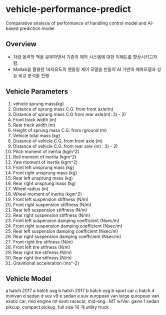 # vehicle-performance-predict
Comparative analysis of performance of handling control model and AI-based prediction model

## Overview
- 차량 동력학 책을 공부하면서 기존의 제어 시스템에 대한 이해도를 향상시키고자 함.
- Matlab을 활용한 14자유도의 핸들링 제어 모델을 만들어 AI 기반의 예측모델과 성능 비교 분석을 진행

## Vehicle Parameters

1) vehicle sprung mass(kg) 
2) Distance of sprung mass C.G. from front axle(m) 
3) Distance of sprung mass C.G from rear axle(m): 3) - 2)
4) Front track width (m)
5) Rear track width (m)
6) Height of sprung mass C.G. from rground (m)
7) Vehicle total mass (kg) 
8) Distance of vehicle C.G. from front axle (m) 
9) Distance of vehicle C.G. from rear axle (m)  : 3) - 2)
10) Pitch moment of inertia (kgm^2) 
11) Roll moment of inertia (kgm^2) 
12) Yaw moment of inertia (kgm^2) 
13) Front left unsprung mass (kg) 
14) Front right unsprung mass (kg) 
15) Rear left unsprung mass (kg) 
16) Rear right unsprung mass (kg) 
17) Wheel radius (m) 
18) Wheel moment of inertia (kgm^2) 
19) Front left suspension stiffness (N/m) 
20) Front right suspension stiffness (N/m) 
21) Rear left suspension stiffness (N/m) 
22) Rear right suspension stiffness (N/m) 
23) Front left suspension damping coefficient (Nsec/m) 
24) Front right suspension damping coefficient (Nsec/m) 
25) Rear left suspension damping coefficient (Nsec/m) 
26) Rear right suspension damping coefficient (Nsec/m) 
27) Front right tire stifness (N/m) 
28) Front left tire stifness (N/m) 
29) Rear right tire stifness (N/m) 
30) Rear right tire stifness (N/m) 
31) Gravitional acceleration (ms^-2)

## Vehicle Model
a hatch 2017
a hatch osg
b hatch 2017
b hatch osg
b sport car
c hatch
d minivan
d sedan
d suv v9
e sedan
e suv
european van
large european van
exotic car, mid engine mt
exoti racecar, mid-eng.: MT w/Var. gains
f sedan
pikcup, compact
pickup, full size  10 개
utility truck
